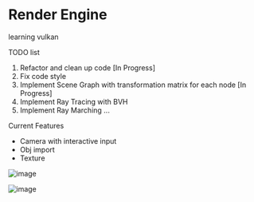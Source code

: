 # Render Engine
learning vulkan

TODO list
1. Refactor and clean up code [In Progress]
2. Fix code style
3. Implement Scene Graph with transformation matrix for each node [In Progress]
4. Implement Ray Tracing with BVH
5. Implement Ray Marching
...

Current Features
- Camera with interactive input
- Obj import
- Texture

![image](https://github.com/user-attachments/assets/1243adb2-479a-4c01-9fc3-d46b6d0a03cb)

![image](https://github.com/user-attachments/assets/ff927407-736b-45c5-897d-38e87e133da0)
